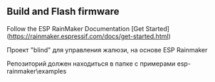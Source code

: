 ## Build and Flash firmware

Follow the ESP RainMaker Documentation [Get Started]
(https://rainmaker.espressif.com/docs/get-started.html)

Проект "blind" для управления жалюзи, на основе ESP Rainmaker

Репозиторий должен находиться в папке с примерами
esp-rainmaker\examples
